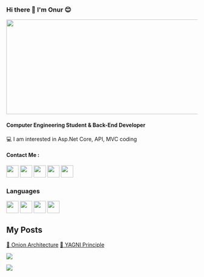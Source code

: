### Hi there 👋 I'm Onur :blush: 

<img src="https://media.giphy.com/media/26tn33aiTi1jkl6H6/giphy.gif" align="center" width="2500" height="250">

#### Computer Engineering Student & Back-End Developer

 :computer: I am interested in Asp.Net Core, API, MVC coding

#### Contact Me :
<a href="https://instagram.com/honurbu">
<img src="https://raw.githubusercontent.com/rahuldkjain/github-profile-readme-generator/master/src/images/icons/Social/instagram.svg" height="32"></a>

<a href="https://twitter.com/honurbu">
<img src="https://uxwing.com/wp-content/themes/uxwing/download/brands-and-social-media/x-social-media-logo-icon.png" height="32"></a>

<a href="https://www.linkedin.com/in/onur-bural-994158233">
<img src="https://upload.wikimedia.org/wikipedia/commons/f/f8/LinkedIn_icon_circle.svg" height="32"></a>

<a href="https://honurbu.medium.com/">
<img src="https://seeklogo.com/images/M/medium-2020-new-logo-4DD1CA1BFF-seeklogo.com.png" height="32"></a>

<a href="https://www.hackerrank.com/honurbu">
<img src="https://upload.wikimedia.org/wikipedia/commons/thumb/4/40/HackerRank_Icon-1000px.png/480px-HackerRank_Icon-1000px.png" height="32"></a>



### Languages

<img src="https://cdn.icon-icons.com/icons2/2415/PNG/512/csharp_original_logo_icon_146578.png" height="32">
<img src="https://5.imimg.com/data5/YO/LD/GLADMIN-50906000/asp-net-mvc-certification-course-500x500.png" height="32">
<img src="https://upload.wikimedia.org/wikipedia/commons/e/ee/.NET_Core_Logo.svg" height="32">
<img src="https://miro.medium.com/max/480/1*SnZqHENpIMiEKsg999Q0DQ.png" height="32">

## My Posts
<a href="https://honurbu.medium.com/onion-architecture-so%C4%9Fan-mimarisi-nedir-8b4e8f1fb24">:pencil: Onion Architecture</a>
<a href="https://honurbu.medium.com/yagni-you-aint-gonna-need-it-prensibi-1b2479e70dbb">:pencil: YAGNI Principle</a>

<img src="https://github-readme-stats.vercel.app/api/top-langs/?username=honurbu&theme=radical">

[![](https://awesome-github-stats.azurewebsites.net/user-stats/honurbu?cardType=level-alternate&theme=ocean-dark&preferLogin=false)](https://git.io/awesome-stats-card)

<!-- <img src="https://github-readme-stats.vercel.app/api?username=honurbu&theme=radical"> -->
